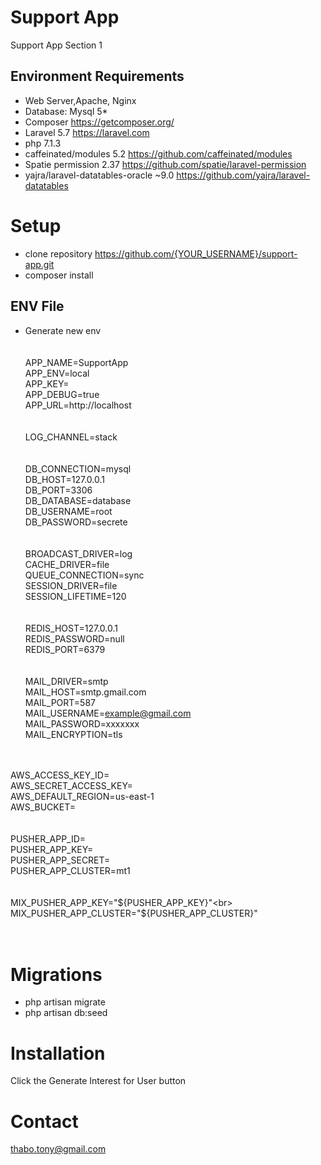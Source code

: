 # Support App
Support App Section 1<br>


## Environment Requirements
- Web Server,Apache, Nginx<br>
- Database: Mysql 5*<br>
- Composer https://getcomposer.org/<br>
- Laravel 5.7 https://laravel.com<br>
- php 7.1.3 <br>
- caffeinated/modules 5.2 https://github.com/caffeinated/modules<br>
- Spatie permission 2.37 https://github.com/spatie/laravel-permission<br>
- yajra/laravel-datatables-oracle ~9.0 https://github.com/yajra/laravel-datatables<br>

#  Setup
- clone repository https://github.com/{YOUR_USERNAME}/support-app.git<br>
- composer install<br>

## ENV File
- Generate new env<br><br><br>
APP_NAME=SupportApp<br>
APP_ENV=local<br>
APP_KEY=<br>
APP_DEBUG=true<br>
APP_URL=http://localhost<br>
<br><br>
LOG_CHANNEL=stack<br>
<br><br>
DB_CONNECTION=mysql<br>
DB_HOST=127.0.0.1<br>
DB_PORT=3306<br>
DB_DATABASE=database<br>
DB_USERNAME=root<br>
DB_PASSWORD=secrete<br>
<br><br>
BROADCAST_DRIVER=log<br>
CACHE_DRIVER=file<br>
QUEUE_CONNECTION=sync<br>
SESSION_DRIVER=file<br>
SESSION_LIFETIME=120<br>
<br><br>
REDIS_HOST=127.0.0.1<br>
REDIS_PASSWORD=null<br>
REDIS_PORT=6379<br>
<br><br>
MAIL_DRIVER=smtp<br>
MAIL_HOST=smtp.gmail.com<br>
MAIL_PORT=587<br>
MAIL_USERNAME=example@gmail.com<br>
MAIL_PASSWORD=xxxxxxx<br>
MAIL_ENCRYPTION=tls<br>

<br><br>
AWS_ACCESS_KEY_ID=<br>
AWS_SECRET_ACCESS_KEY=<br>
AWS_DEFAULT_REGION=us-east-1<br>
AWS_BUCKET=<br>
<br><br>
PUSHER_APP_ID=<br>
PUSHER_APP_KEY=<br>
PUSHER_APP_SECRET=<br>
PUSHER_APP_CLUSTER=mt1<br>
<br><br>
MIX_PUSHER_APP_KEY="${PUSHER_APP_KEY}"<br>
MIX_PUSHER_APP_CLUSTER="${PUSHER_APP_CLUSTER}"<br>
<br><br>
# Migrations
- php artisan migrate<br>
- php artisan db:seed 

# Installation 
Click the Generate Interest for User button

# Contact
thabo.tony@gmail.com


